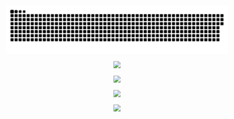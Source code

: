 

<!--
**JIU-W/JIU-W** is a ✨ _special_ ✨ repository because its `README.md` (this file) appears on your GitHub profile.

Here are some ideas to get you started:

- 🔭 I’m currently working on ...
- 🌱 I’m currently learning ...
- 👯 I’m looking to collaborate on ...
- 🤔 I’m looking for help with ...
- 💬 Ask me about ...
- 📫 How to reach me: ...
- 😄 Pronouns: ...
- ⚡ Fun fact: ...
-->

<!--
[![](https://raw.githubusercontent.com/JIU-W/JIU-W/main/out/github-snake.svg)](https://github.com/JIU-W)
-->

<p align="center">
  <a href="https://github.com/JIU-W">
    <img src="https://raw.githubusercontent.com/JIU-W/JIU-W/main/out/github-snake.svg" alt="GitHub Snake">
  </a>
</p>

<!--
![](https://github-readme-stats.vercel.app/api?username=JIU-W&show_icons=true&theme=transparent)     
-->

<p align="center">
    <!-- https://github.com/anuraghazra/github-readme-stats -->
    <!-- rules: https://github.com/anuraghazra/github-readme-stats/blob/master/src/calculateRank.js -->
    <!-- https://github.com/DenverCoder1/github-readme-streak-stats -->
    <img width="400" src="https://streak-stats.demolab.com?user=JIU-W&theme=transparent&hide_border=true" />
</p>
<p align="center">
    <!-- https://github.com/Ashutosh00710/github-readme-activity-graph -->
    <img width="800" src="https://github-readme-activity-graph.vercel.app/graph?username=JIU-W&theme=github-compact&hide_border=true&area=true&custom_title=Contribution%20Graph" />
</p>
<p align="center">
    <!-- https://github.com/ryo-ma/github-profile-trophy -->
    <!-- rules: https://github.com/ryo-ma/github-profile-trophy/blob/master/src/trophy.ts -->
    <img width="800" src="https://github-profile-trophy.vercel.app/?username=JIU-W&no-bg=true&no-frame=true&theme=algolia&title=-MultiLanguage" />
</p>
<p align="center">
    <!-- https://github.com/LelouchFR/skill-icons -->
    <img width="800" src="https://go-skill-icons.vercel.app/api/icons?i=py,c,cpp,cs,java,html,css,js,ts,md,latex,regex,mermaid,matlab&titles=true">
</p>


